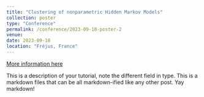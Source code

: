 ```yaml
---
title: "Clustering of nonparametric Hidden Markov Models"
collection: poster
type: "Conference"
permalink: /conference/2023-09-18-poster-2
venue:
date: 2023-09-18
location: "Fréjus, France"
---
```


[More information here](https://statmathappli.mathnum.inrae.fr/fr)

This is a description of your tutorial, note the different field in type. This is a markdown files that can be all markdown-ified like any other post. Yay markdown!
